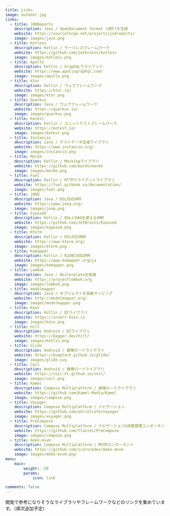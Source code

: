```yaml
---
title: Links
image: outdoor.jpg
links:
  - title: JODReports
    description: Java / OpenDocument format (ODF)を生成
    website: https://sourceforge.net/projects/jodreports/
    image: images/java.png
  - title: Kotless
    description: Kotlin / サーバレスフレームワーク
    website: https://github.com/jetbrains/kotless
    image: images/kotless.png
  - title: Apollo
    description: Kotlin / GraphQLクライアント
    website: https://www.apollographql.com/
    image: images/apollo.png
  - title: Ktor
    description: Kotlin / ウェブフレームワーク
    website: https://ktor.io/
    image: images/ktor.png
  - title: Quarkus
    description: Java / ウェブフレームワーク
    website: https://quarkus.io/
    image: images/quarkus.png
  - title: Kotest
    description: Kotlin / ユニットテストフレームワーク
    website: https://kotest.io/
    image: images/kotest.png
  - title: Instancio
    description: Java / テストデータ生成ライブラリ
    website: https://www.instancio.org/
    image: images/instancio.png
  - title: Mockk
    description: Kotlin / Mockingライブラリ
    website: https://github.com/mockk/mockk
    image: images/mockk.png
  - title: Fuel
    description: Kotlin / HTTPクライアントライブラリ
    website: https://fuel.gitbook.io/documentation/
    image: images/fuel.png
  - title: jOOQ
    description: Java / DSL対応ORM
    website: https://www.jooq.org/
    image: images/jooq.png
  - title: Exposed
    description: Kotlin / DSLとDAOを使えるORM
    website: https://github.com/JetBrains/Exposed
    image: images/exposed.png
  - title: Ktorm
    description: Kotlin / DSL対応ORM
    website: https://www.ktorm.org/
    image: images/ktorm.png
  - title: Komapper
    description: Kotlin / R2DBC対応ORM
    website: https://www.komapper.org/ja
    image: images/komapper.png
  - title: Lombok
    description: Java / Boilerplateを削減
    website: https://projectlombok.org
    image: images/lombok.png
  - title: modelmapper
    description: Java / オブジェクトを自動マッピング
    website: http://modelmapper.org/
    image: images/modelmapper.png
  - title: Koin
    description: Kotlin / DIライブラリ
    website: https://insert-koin.io
    image: images/koin.png
  - title: Hilt
    description: Android / DIライブラリ
    website: https://dagger.dev/hilt/
    image: images/kotlin.png
  - title: Glide
    description: Android / 画像ロードライブラリ
    website: https://bumptech.github.io/glide/
    image: images/glide.svg
  - title: Coil
    description: Android / 画像ロードライブラリ
    website: https://coil-kt.github.io/coil/
    image: images/coil.png
  - title: Kamel
    description: Compose Multiplatform / 画像ロードライブラリ
    website: https://github.com/Kamel-Media/Kamel
    image: images/compose.png
  - title: Voyager
    description: Compose Multiplatform / ナビゲーション
    website: https://github.com/adrielcafe/voyager
    image: images/voyager.png
  - title: PreCompose
    description: Compose Multiplatform / ナビゲーション&状態管理コンポーネント
    website: https://github.com/Tlaster/PreCompose
    image: images/compose.png
  - title: moko-mvvm
    description: Compose Multiplatform / MVVMコンポーネント
    website: https://github.com/icerockdev/moko-mvvm
    image: images/moko-mvvm.png
menu:
    main: 
        weight: -50
        params:
            icon: link

comments: false
---
```


開発で参考になりそうなライブラリやフレームワークなどのリンクを集めています。（順次追加予定）
